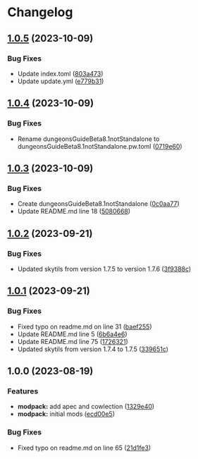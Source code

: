 # Changelog

## [1.0.5](https://github.com/mrkeww/all-skyblock/compare/v1.0.4...v1.0.5) (2023-10-09)


### Bug Fixes

* Update index.toml ([803a473](https://github.com/mrkeww/all-skyblock/commit/803a4730284718fa475f368bd2691eeedd126143))
* Update update.yml ([e779b31](https://github.com/mrkeww/all-skyblock/commit/e779b311d554cfb29ade99b12a273a12b88c626d))

## [1.0.4](https://github.com/mrkeww/all-skyblock/compare/v1.0.3...v1.0.4) (2023-10-09)


### Bug Fixes

* Rename dungeonsGuideBeta8.1notStandalone to dungeonsGuideBeta8.1notStandalone.pw.toml ([0719e60](https://github.com/mrkeww/all-skyblock/commit/0719e6043ee46b4dfcd11d4e9de9d110ad0a8b82))

## [1.0.3](https://github.com/mrkeww/all-skyblock/compare/v1.0.2...v1.0.3) (2023-10-09)


### Bug Fixes

* Create dungeonsGuideBeta8.1notStandalone ([0c0aa77](https://github.com/mrkeww/all-skyblock/commit/0c0aa77e7b044c5bc5b27807bc22719b1197583d))
* Update README.md line 18 ([5080668](https://github.com/mrkeww/all-skyblock/commit/5080668120307d049ece1def32b7da6cb42292c5))

## [1.0.2](https://github.com/mrkeww/all-skyblock/compare/v1.0.1...v1.0.2) (2023-09-21)


### Bug Fixes

* Updated skytils from version 1.7.5 to version 1.7.6 ([3f9388c](https://github.com/mrkeww/all-skyblock/commit/3f9388c73ebc821e12eb6c7f6cd2cbd568d42772))

## [1.0.1](https://github.com/mrkeww/all-skyblock/compare/v1.0.0...v1.0.1) (2023-09-21)


### Bug Fixes

* Fixed typo on readme.md on line 31 ([baef255](https://github.com/mrkeww/all-skyblock/commit/baef2554b31e6462a6c90c1776f2d6009617a101))
* Update README.md line 5 ([6b6a4e6](https://github.com/mrkeww/all-skyblock/commit/6b6a4e6c42a0c91699da417d9df5830653ea7c94))
* Update README.md line 75 ([1726321](https://github.com/mrkeww/all-skyblock/commit/1726321daeb41b7578bb6cfe514e2f25c6176a74))
* Updated skytils from version 1.7.4 to 1.7.5 ([339651c](https://github.com/mrkeww/all-skyblock/commit/339651c82b74689e5e88d1843c4494890eb1ff3c))

## 1.0.0 (2023-08-19)


### Features

* **modpack:** add apec and cowlection ([1329e40](https://github.com/jh-devv/all-skyblock/commit/1329e40968fdefe5bb136ead7c0366149487fba4))
* **modpack:** initial mods ([ecd00e5](https://github.com/jh-devv/all-skyblock/commit/ecd00e54c6bb57ed2936321fb1993b692a3d01c0))


### Bug Fixes

* Fixed typo on readme.md on line 65 ([21d1fe3](https://github.com/jh-devv/all-skyblock/commit/21d1fe30790156ef2fe885143611b2ba62fa79cb))
